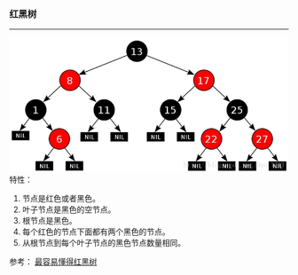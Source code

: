### 红黑树
---
![](media/15717276740819.jpg)
特性：
1. 节点是红色或者黑色。
2. 叶子节点是黑色的空节点。
3. 根节点是黑色。
4. 每个红色的节点下面都有两个黑色的节点。
5. 从根节点到每个叶子节点的黑色节点数量相同。

参考：
[最容易懂得红黑树](https://blog.csdn.net/Sun_TTTT/article/details/65445754)